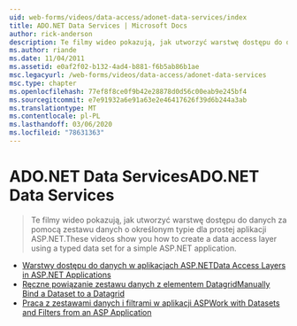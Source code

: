 ```yaml
---
uid: web-forms/videos/data-access/adonet-data-services/index
title: ADO.NET Data Services | Microsoft Docs
author: rick-anderson
description: Te filmy wideo pokazują, jak utworzyć warstwę dostępu do danych za pomocą zestawu danych o określonym typie dla prostej aplikacji ASP.NET.
ms.author: riande
ms.date: 11/04/2011
ms.assetid: e0af2f02-b132-4ad4-b881-f6b5ab86b1ae
msc.legacyurl: /web-forms/videos/data-access/adonet-data-services
msc.type: chapter
ms.openlocfilehash: 77ef8f8ce0f9b42e28878d0d56c00eab9e245bf4
ms.sourcegitcommit: e7e91932a6e91a63e2e46417626f39d6b244a3ab
ms.translationtype: MT
ms.contentlocale: pl-PL
ms.lasthandoff: 03/06/2020
ms.locfileid: "78631363"
---
```

# <a name="adonet-data-services"></a><span data-ttu-id="397b1-103">ADO.NET Data Services</span><span class="sxs-lookup"><span data-stu-id="397b1-103">ADO.NET Data Services</span></span>

> <span data-ttu-id="397b1-104">Te filmy wideo pokazują, jak utworzyć warstwę dostępu do danych za pomocą zestawu danych o określonym typie dla prostej aplikacji ASP.NET.</span><span class="sxs-lookup"><span data-stu-id="397b1-104">These videos show you how to create a data access layer using a typed data set for a simple ASP.NET application.</span></span>

- [<span data-ttu-id="397b1-105">Warstwy dostępu do danych w aplikacjach ASP.NET</span><span class="sxs-lookup"><span data-stu-id="397b1-105">Data Access Layers in ASP.NET Applications</span></span>](data-access-layers-in-aspnet-applications.md)
- [<span data-ttu-id="397b1-106">Ręczne powiązanie zestawu danych z elementem Datagrid</span><span class="sxs-lookup"><span data-stu-id="397b1-106">Manually Bind a Dataset to a Datagrid</span></span>](how-to-manually-bind-a-dataset-to-a-datagrid.md)
- [<span data-ttu-id="397b1-107">Praca z zestawami danych i filtrami w aplikacji ASP</span><span class="sxs-lookup"><span data-stu-id="397b1-107">Work with Datasets and Filters from an ASP Application</span></span>](how-to-work-with-datasets-and-filters-from-an-asp-application.md)
